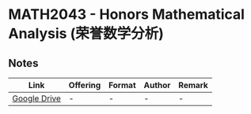 # MATH2043 - Honors Mathematical Analysis (荣誉数学分析)

## Notes

| Link | Offering | Format | Author | Remark |
| ---- | -------- | ------ | ------ | ------ |
| [Google Drive](https://drive.google.com/drive/folders/1iwX0rGvRZHdfm6atx9H7OUtgGBj5AVEs?usp=sharing) | - | - | - | - |
